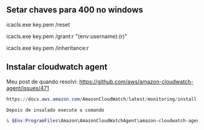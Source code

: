 ## Setar chaves para 400 no windows


icacls.exe key.pem /reset

icacls.exe key.pem /grant:r "$($env:username):(r)"

icacls.exe key.pem /inheritance:r


## Instalar cloudwatch agent

Meu post de quando resolvi: https://github.com/aws/amazon-cloudwatch-agent/issues/471

```ps1
https://docs.aws.amazon.com/AmazonCloudWatch/latest/monitoring/install-CloudWatch-Agent-on-EC2-Instance-fleet.html

Depois de insalado execute o comando

& $Env:ProgramFiles\Amazon\AmazonCloudWatchAgent\amazon-cloudwatch-agent-ctl.ps1 -m ec2 -a start

```
